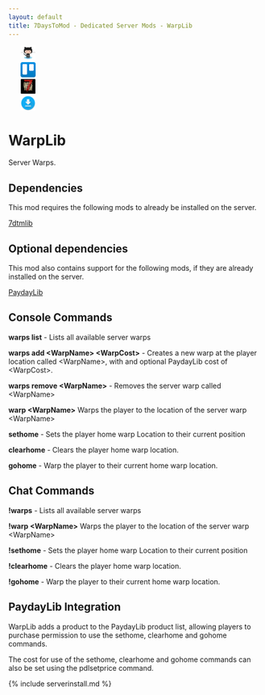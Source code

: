 ```yaml
---
layout: default
title: 7DaysToMod - Dedicated Server Mods - WarpLib
---
```

<ul style="list-style: none;">
	<li class="link-toolbar-right">
		<a href="https://github.com/7DaysToMod/warplib" class="social-icon" target="_blank" title="View on Github">
			<img src="/images/Octocat.png" height="30">
		</a>
	</li>
	<li class="link-toolbar-right">
		<a href="https://trello.com/b/yEuvu0cS/warplib" class="social-icon" target="_blank" title="TODO List on Trello">
			<img src="/images/trello.png" height="30">
		</a>
	</li>
	<li class="link-toolbar-right">
		<a href="http://7daystodie.com/forums/" class="social-icon" target="_blank" title="7DaysToDie.com Forum Post">
			<img src="/images/placeholder_small.png" height="30">
		</a>
	</li>
	<li class="link-toolbar-right">
		<a href="https://github.com/7DaysToMod/warplib/releases" class="social-icon" target="_blank" title="Downloads">
			<img src="/images/download.png" height="30">
		</a>
	</li>
</ul>

# WarpLib

Server Warps.

## Dependencies

This mod requires the following mods to already be installed on the server.

[7dtmlib](http://7daystomod.com/mods/7dtmlib)

## Optional dependencies

This mod also contains support for the following mods, if they are already installed on the server.

[PaydayLib](http://7daystomod.com/mods/PaydayLib)

## Console Commands

__warps list__ - Lists all available server warps

__warps add &lt;WarpName&gt; &lt;WarpCost&gt;__ - Creates a new warp at the player location called &lt;WarpName&gt;, with and optional PaydayLib cost of &lt;WarpCost&gt;.

__warps remove &lt;WarpName&gt;__ - Removes the server warp called &lt;WarpName&gt;

__warp &lt;WarpName&gt;__ Warps the player to the location of the server warp &lt;WarpName&gt;

__sethome__ - Sets the player home warp Location to their current position

__clearhome__ - Clears the player home warp location.

__gohome__ - Warp the player to their current home warp location.

## Chat Commands

__!warps__ - Lists all available server warps

__!warp &lt;WarpName&gt;__ Warps the player to the location of the server warp &lt;WarpName&gt;

__!sethome__ - Sets the player home warp Location to their current position

__!clearhome__ - Clears the player home warp location.

__!gohome__ - Warp the player to their current home warp location.

## PaydayLib Integration

WarpLib adds a product to the PaydayLib product list, allowing players to purchase permission to use the sethome, clearhome and gohome commands.

The cost for use of the sethome, clearhome and gohome commands can also be set using the pdlsetprice command.

{% include serverinstall.md %}
